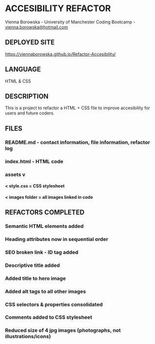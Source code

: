 # ACCESIBILITY REFACTOR
Vienna Borowska - University of Manchester Coding Bootcamp - vienna.borowska@hotmail.com

## DEPLOYED SITE
https://viennaborowska.github.io/Refactor-Accesibility/

## LANGUAGE
HTML & CSS

## DESCRIPTION
This is a project to refactor a HTML + CSS file to improve accesibility for users and future coders. 


## FILES
### README.md - contact information, file information, refactor log
### index.html - HTML code
### assets v
#### < style.css = CSS stylesheet
#### < images folder = all images linked in code 


## REFACTORS COMPLETED
### Semantic HTML elements added
### Heading attributes now in sequential order
### SEO broken link - ID tag added
### Descriptive title added
### Added title to hero image
### Added alt tags to all other images
### CSS selectors & properties consolidated
### Comments added to CSS stylesheet
### Reduced size of 4 jpg images (photographs, not illustrations/icons)


